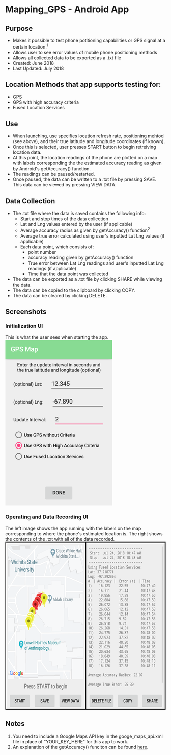 # Mapping_GPS - Android App
## Purpose
- Makes it possible to test phone potitioning capabilities or GPS signal at a certain location.<sup>1</sup>
- Allows user to see error values of mobile phone positioning methods
- Allows all collected data to be exported as a .txt file
- Created: June 2018
- Last Updated: July 2018
## Location Methods that app supports testing for:
* GPS
* GPS with high accuracy criteria
* Fused Location Services
## Use
- When launching, use specifies location refresh rate, positioning mehtod (see above), and their true latitude and longitude coordinates (if known).
- Once this is selected, user presses START button to begin retreiving location data. 
- At this point, the location readings of the phone are plotted on a map with labels corresponding the the estimated accuracy reading as given by Android's getAccuracy() function.
- The readings can be paused/restarted.
- Once paused, the data can be written to a .txt file by pressing SAVE. This data can be viewed by pressing VIEW DATA.
## Data Collection
- The .txt file where the data is saved contains the following info:
  - Start and stop times of the data collection
  - Lat and Lng values entered by the user (if applicable)
  - Average accuracy radius as given by getAccuracy() function<sup>2</sup>
  - Average true error calculated using user's inputted Lat Lng values (if applicable)
  - Each data point, which consists of:
    - point number
    - accuracy reading given by getAccuracy() function
    - True error between Lat Lng readings and user's inputted Lat Lng readings (if applicable)
    - Time that the data point was collected
- The data can be exported as a .txt file by clicking SHARE while viewing the data.
- The data can be copied to the clipboard by clicking COPY.
- The data can be cleared by clicking DELETE.
## Screenshots
### Initialization UI
This is what the user sees when starting the app.  
<img src="StartingUI.png" width="336" height="519">
### Operating and Data Recording UI
The left image shows the app running with the labels on the map corresponding to where the phone's estimated location is. The right shows the contents of the .txt with all of the data recorded.
<img src="screenshots.png" width="679" height="525">
## Notes
1. You need to include a Google Maps API key in the googe_maps_api.xml file in place of "YOUR_KEY_HERE" for this app to work.
2. An explanation of the getAccuracy() funciton can be found <a href="https://developer.android.com/reference/android/location/Location#getAccuracy()">here</a>.
